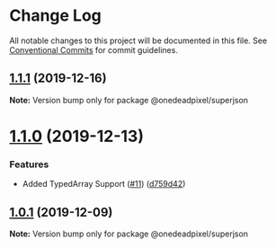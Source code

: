 # Change Log

All notable changes to this project will be documented in this file.
See [Conventional Commits](https://conventionalcommits.org) for commit guidelines.

## [1.1.1](https://github.com/nrdobie/superjson/compare/v1.1.0...v1.1.1) (2019-12-16)

**Note:** Version bump only for package @onedeadpixel/superjson





# [1.1.0](https://github.com/nrdobie/superjson/compare/v1.0.1...v1.1.0) (2019-12-13)


### Features

* Added TypedArray Support ([#11](https://github.com/nrdobie/superjson/issues/11)) ([d759d42](https://github.com/nrdobie/superjson/commit/d759d42))





## [1.0.1](https://github.com/nrdobie/superjson/compare/v1.0.0...v1.0.1) (2019-12-09)

**Note:** Version bump only for package @onedeadpixel/superjson
